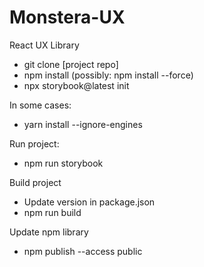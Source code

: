 # Monstera-UX

React UX Library

-   git clone [project repo]
-   npm install (possibly: npm install --force)
-   npx storybook@latest init

In some cases:

-   yarn install --ignore-engines

Run project:

-   npm run storybook

Build project

-   Update version in package.json
-   npm run build

Update npm library

-   npm publish --access public
